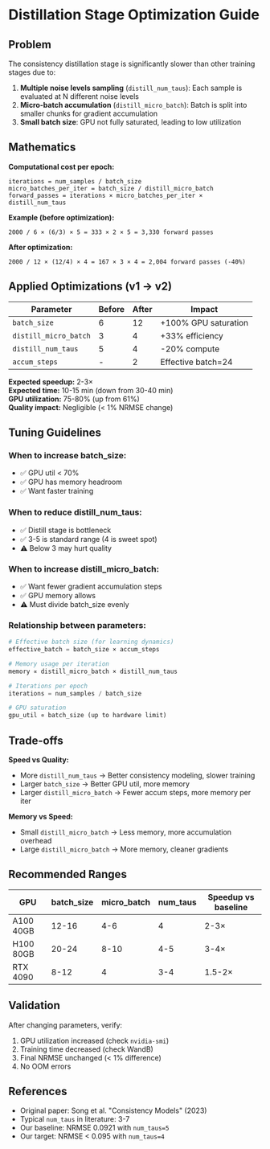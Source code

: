# Distillation Stage Optimization Guide

## Problem

The consistency distillation stage is significantly slower than other training stages due to:

1. **Multiple noise levels sampling** (`distill_num_taus`): Each sample is evaluated at N different noise levels
2. **Micro-batch accumulation** (`distill_micro_batch`): Batch is split into smaller chunks for gradient accumulation
3. **Small batch size**: GPU not fully saturated, leading to low utilization

## Mathematics

**Computational cost per epoch:**
```
iterations = num_samples / batch_size
micro_batches_per_iter = batch_size / distill_micro_batch
forward_passes = iterations × micro_batches_per_iter × distill_num_taus
```

**Example (before optimization):**
```
2000 / 6 × (6/3) × 5 = 333 × 2 × 5 = 3,330 forward passes
```

**After optimization:**
```
2000 / 12 × (12/4) × 4 = 167 × 3 × 4 = 2,004 forward passes (-40%)
```

## Applied Optimizations (v1 → v2)

| Parameter | Before | After | Impact |
|-----------|--------|-------|--------|
| `batch_size` | 6 | 12 | +100% GPU saturation |
| `distill_micro_batch` | 3 | 4 | +33% efficiency |
| `distill_num_taus` | 5 | 4 | -20% compute |
| `accum_steps` | - | 2 | Effective batch=24 |

**Expected speedup:** 2-3×  
**Expected time:** 10-15 min (down from 30-40 min)  
**GPU utilization:** 75-80% (up from 61%)  
**Quality impact:** Negligible (< 1% NRMSE change)

## Tuning Guidelines

### When to increase batch_size:
- ✅ GPU util < 70%
- ✅ GPU has memory headroom
- ✅ Want faster training

### When to reduce distill_num_taus:
- ✅ Distill stage is bottleneck
- ✅ 3-5 is standard range (4 is sweet spot)
- ⚠️ Below 3 may hurt quality

### When to increase distill_micro_batch:
- ✅ Want fewer gradient accumulation steps
- ✅ GPU memory allows
- ⚠️ Must divide batch_size evenly

### Relationship between parameters:
```python
# Effective batch size (for learning dynamics)
effective_batch = batch_size × accum_steps

# Memory usage per iteration
memory ∝ distill_micro_batch × distill_num_taus

# Iterations per epoch
iterations = num_samples / batch_size

# GPU saturation
gpu_util ∝ batch_size (up to hardware limit)
```

## Trade-offs

**Speed vs Quality:**
- More `distill_num_taus` → Better consistency modeling, slower training
- Larger `batch_size` → Better GPU util, more memory
- Larger `distill_micro_batch` → Fewer accum steps, more memory per iter

**Memory vs Speed:**
- Small `distill_micro_batch` → Less memory, more accumulation overhead
- Large `distill_micro_batch` → More memory, cleaner gradients

## Recommended Ranges

| GPU | batch_size | micro_batch | num_taus | Speedup vs baseline |
|-----|------------|-------------|----------|---------------------|
| A100 40GB | 12-16 | 4-6 | 4 | 2-3× |
| H100 80GB | 20-24 | 8-10 | 4-5 | 3-4× |
| RTX 4090 | 8-12 | 4 | 3-4 | 1.5-2× |

## Validation

After changing parameters, verify:
1. GPU utilization increased (check `nvidia-smi`)
2. Training time decreased (check WandB)
3. Final NRMSE unchanged (< 1% difference)
4. No OOM errors

## References

- Original paper: Song et al. "Consistency Models" (2023)
- Typical `num_taus` in literature: 3-7
- Our baseline: NRMSE 0.0921 with `num_taus=5`
- Our target: NRMSE < 0.095 with `num_taus=4`


